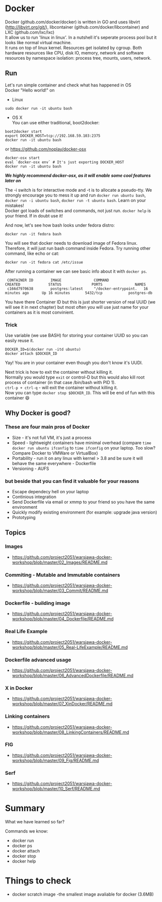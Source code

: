 # Docker

Docker (github.com/docker/docker) is written in GO and uses libvirt (http://libvirt.org/git/), libcontainer (github.com/docker/libcontainer) and LXC (github.com/lxc/lxc)  
It allow us to run 'linux in linux'. In a nutshell it's seperate process pool but it looks like normal virtual machine.  
It runs on top of linux kernel. 
Resources get isolated by cgroup. Both hardware resources like CPU, disk IO, memory, network and software resources by namespace isolation: process tree, mounts, users, network.

## Run

Let's run simple container and check what has happened in OS  
Docker "Hello world!" on  

* Linux  
```
sudo docker run -it ubuntu bash  
```  
* OS X  
You can use either traditional, boot2docker:  
```
boot2docker start  
export DOCKER_HOST=tcp://192.168.59.103:2375
docker run -it ubuntu bash
```  
or https://github.com/noplay/docker-osx
```
docker-osx start
eval `docker-osx env` # It's just exporting DOCKER_HOST
docker run -it ubuntu bash
```
***We highly recommend docker-osx, as it will enable some cool features later on***

The -i switch is for interactive mode and -t is to allocate a pseudo-tty. We strongly encourage you to mess it up and run 
`docker run ubuntu bash`, `docker run -i ubuntu bash`, `docker run -t ubuntu bash`. Learn on your mistakes!  
Docker got loads of switches and commands, not just run. `docker help` is your friend. If in doubt use it!

And now, let's see how bash looks under fedora distro:
```
docker run -it fedora bash 
```
You will see that docker needs to download image of Fedora linux. Therefore, it will just  run bash command inside Fedora. Try running other command, like echo or cat:
```
docker run -it fedora cat /etc/issue
```

After running a container we can see basic info about it with `docker ps`.
```
 CONTAINER ID        IMAGE               COMMAND                CREATED             STATUS              PORTS               NAMES
 c166d7970638        postgres:latest     "/docker-entrypoint.   16 minutes ago      Up 16 minutes       5432/tcp            postgres-db         
```

You have there Container ID but this is just shorter version of real UUID (we will see it in next chapter) but most often you will use just name for your containers as it is most convinient.

### Trick

Use variable (we use BASH) for storing your container UUID so you can easily reuse it.
```
DOCKER_ID=$(docker run -itd ubuntu)  
docker attach $DOCKER_ID
```
Yay! You are in your container even though you don't know it's UUDI.  
  
Next trick is how to exit the container without killing it.  
Normally you would type `exit` or control-D but this would also kill root process of container (in that case /bin/bash with PID 1).  
`ctrl-p + ctrl-q` - will exit the container without killing it.  
Now you can type `docker stop $DOCKER_ID`. This will be end of fun with this container :smile:

## Why Docker is good?
### These are four main pros of Docker
* Size - it's not full VM, it's just a process  
* Speed - lightweight containers have minimal overhead (compare `time docker run ubuntu ifconfig` to `time ifconfig` 
on your laptop. Too slow? Compare Docker to VMWare or VirtualBox)  
* Portability - run it on any linux with kernel > 3.8 and be sure it will behave the same everywhere - Dockerfile  
* Versioning - AUFS  

### but beside that you can find it valuable for your reasons  
* Escape dependecy hell on your laptop
* Continious integration
* Send Dockerfile via email or xmmp to your friend so you have the same environment
* Quickly modify existing environment (for example: upgrade java version)
* Prototyping

## Topics

### Images

* https://github.com/project2051/warsjawa-docker-workshop/blob/master/02_Images/README.md

### Commiting - Mutable and Immutable containers

* https://github.com/project2051/warsjawa-docker-workshop/blob/master/03_Commit/README.md

### Dockerfile - building image

* https://github.com/project2051/warsjawa-docker-workshop/blob/master/04_Dockerfile/README.md

### Real Life Example

* https://github.com/project2051/warsjawa-docker-workshop/blob/master/05_Real-LifeExample/README.md

### Dockerfile advanced usage

* https://github.com/project2051/warsjawa-docker-workshop/blob/master/06_AdvancedDockerfile/README.md

### X in Docker 

* https://github.com/project2051/warsjawa-docker-workshop/blob/master/07_XinDocker/README.md

### Linking containers

* https://github.com/project2051/warsjawa-docker-workshop/blob/master/08_LinkingContainers/README.md

### FIG

* https://github.com/project2051/warsjawa-docker-workshop/blob/master/09_Fig/README.md

### Serf

* https://github.com/project2051/warsjawa-docker-workshop/blob/master/10_Serf/README.md

  
# Summary
What we have learned so far?  

Commands we know:  

* docker run
* docker ps
* docker attach
* docker stop
* docker help

# Things to check

* docker scratch image -the smallest image avaliable for docker (3.6MB)  
  
